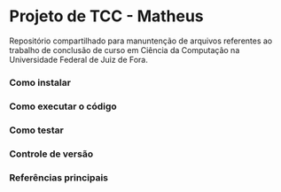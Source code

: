 # Projeto de TCC - Matheus

Repositório compartilhado para manuntenção de arquivos referentes ao trabalho de conclusão de curso em Ciência da Computação na Universidade Federal de Juiz de Fora. 

### Como instalar


### Como executar o código


### Como testar 


### Controle de versão


### Referências principais

